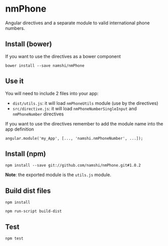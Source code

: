 # nmPhone

Angular directives and a separate module to valid international phone numbers.

## Install (bower)

If you want to use the directives as a bower component

```
bower install --save namshi/nmPhone
```

## Use it

You will need to include 2 files into your app:

* `dist/utils.js`: it will load `nmPhoneUtils` module (use by the directives)
* `src/directive.js`: it will load `nmPhoneNumberSingleInput` and `nmPhoneNumber` directives

If you want to use the directives remember to add the module name into the app definition

```
angular.module('my_App', [..., 'namshi.nmPhoneNumber', ...]);
```

## Install (npm)

```
npm install --save git://github.com/namshi/nmPhone.git#1.0.2
```

**Note**: the exported module is the `utils.js` module.

## Build dist files

```
npm install
```

```
npm run-script build-dist
```

## Test

```
npm test
```
